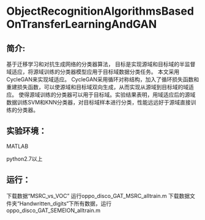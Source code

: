 # ObjectRecognitionAlgorithmsBasedOnTransferLearningAndGAN

简介: 
----
基于迁移学习和对抗生成网络的分类器算法， 目标是实现源域和目标域的半监督域适应，将源域训练的分类器模型应用于目标域数据分类任务。
本文采用CycleGAN来实现域适应。 CycleGAN采用循环对称结构，加入了循环损失函数和重建损失函数，可以使源域和目标域双向生成，从而实现从源域到目标域的域适应。
使得源域训练的分类器可以用于目标域。实验结果表明，用域适应后的源域数据训练SVM和KNN分类器，对目标域样本进行分类，性能远远好于源域直接训练的分类器。

实验环境：
-----
MATLAB 

python2.7以上

运行：
----
下载数据“MSRC_vs_VOC” 运行oppo_disco_GAT_MSRC_alltrain.m
下载数据文件夹“Handwritten_digits“下所有数据，运行 oppo_disco_GAT_SEMEION_alltrain.m

